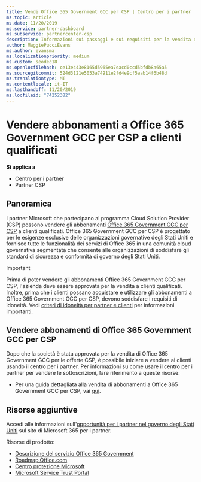 ```yaml
---
title: Vendi Office 365 Government GCC per CSP | Centro per i partner
ms.topic: article
ms.date: 11/20/2019
ms.service: partner-dashboard
ms.subservice: partnercenter-csp
description: Informazioni sui passaggi e sui requisiti per la vendita di sottoscrizioni a Office 365 Government GCC per CSP per i clienti qualificati Stati Uniti governativi o i terzisti.
author: MaggiePucciEvans
ms.author: evansma
ms.localizationpriority: medium
ms.custom: seodec18
ms.openlocfilehash: ce13e443e8165d5965ea7eacd0ccd5bfdb8a65a5
ms.sourcegitcommit: 524d3121e5053a74911e2fd4e9cf5aab14f6b48d
ms.translationtype: MT
ms.contentlocale: it-IT
ms.lasthandoff: 11/20/2019
ms.locfileid: "74252382"
---
```

# <a name="sell-office-365-government-gcc-for-csp-subscriptions-to-qualified-customers"></a>Vendere abbonamenti a Office 365 Government GCC per CSP a clienti qualificati

**Si applica a**

-  Centro per i partner
-  Partner CSP


## <a name="overview"></a>Panoramica

I partner Microsoft che partecipano al programma Cloud Solution Provider (CSP) possono vendere gli abbonamenti [Office 365 Government GCC per CSP](https://www.microsoft.com/microsoft-365/partners/governmentforCSP) a clienti qualificati. Office 365 Government GCC per CSP è progettato per le esigenze esclusive delle organizzazioni governative degli Stati Uniti e fornisce tutte le funzionalità dei servizi di Office 365 in una comunità cloud governativa segmentata che consente alle organizzazioni di soddisfare gli standard di sicurezza e conformità di governo degli Stati Uniti. 

>[!IMPORTANT] 
>Prima di poter vendere gli abbonamenti Office 365 Government GCC per CSP, l'azienda deve essere approvata per la vendita a clienti qualificati. Inoltre, prima che i clienti possano acquistare e utilizzare gli abbonamenti a Office 365 Government GCC per CSP, devono soddisfare i requisiti di idoneità. Vedi [criteri di idoneità per partner e clienti](csp-gcc-validate.md) per informazioni importanti.


## <a name="sell-office-365-government-gcc-for-csp-subscriptions"></a>Vendere abbonamenti di Office 365 Government GCC per CSP

Dopo che la società è stata approvata per la vendita di Office 365 Government GCC per le offerte CSP, è possibile iniziare a vendere ai clienti usando il centro per i partner. Per informazioni su come usare il centro per i partner per vendere le sottoscrizioni, fare riferimento a queste risorse: 

-   Per una guida dettagliata alla vendita di abbonamenti a Office 365 Government GCC per CSP, vai [qui](https://go.microsoft.com/fwlink/?linkid=2007323).  


## <a name="additional-resources"></a>Risorse aggiuntive

Accedi alle informazioni sull'[opportunità per i partner nel governo degli Stati Uniti](https://www.microsoft.com/microsoft-365/partners/governmentforCSP) sul sito di Microsoft 365 per i partner.

Risorse di prodotto:

- [Descrizione del servizio Office 365 Government](https://technet.microsoft.com/library/mt774581.aspx)
- [Roadmap.Office.com](https://products.office.com/business/office-365-roadmap)
- [Centro protezione Microsoft](https://www.microsoft.com/TrustCenter/)
- [Microsoft Service Trust Portal](https://aka.ms/STP)

